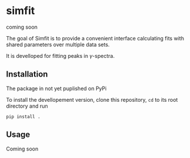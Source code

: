 # simfit

coming soon

The goal of Simfit is to provide a convenient interface calculating fits with shared parameters over multiple data sets. 

It is develloped for fitting peaks in $\gamma$-spectra. 



## Installation

The package in not yet puplished on PyPi

To install the devellopement version, clone this repository, `cd` to its root directory and run

```
pip install .
```

## Usage

Coming soon